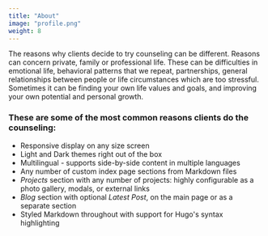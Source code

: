 ```yaml
---
title: "About"
image: "profile.png"
weight: 8
---
```


The reasons why clients decide to try counseling can be different. Reasons can concern private, family or professional life. These can be difficulties in emotional life, behavioral patterns that we repeat, partnerships, general relationships between people or life circumstances which are too stressful. Sometimes it can be finding your own life values and goals, and improving your own potential and personal growth.

### These are some of the most common reasons clients do the counseling:

* Responsive display on any size screen
* Light and Dark themes right out of the box
* Multilingual - supports side-by-side content in multiple languages
* Any number of custom index page sections from Markdown files
* _Projects_ section with any number of projects: highly configurable as a photo gallery, modals, or external links
* _Blog_ section with optional _Latest Post_, on the main page or as a separate section
* Styled Markdown throughout with support for Hugo's syntax highlighting
